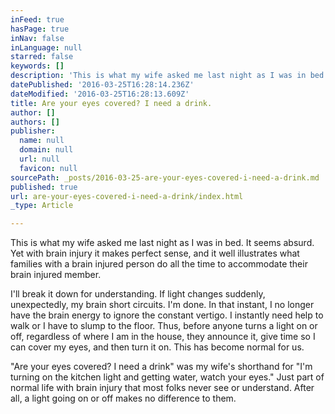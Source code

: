 ```yaml
---
inFeed: true
hasPage: true
inNav: false
inLanguage: null
starred: false
keywords: []
description: 'This is what my wife asked me last night as I was in bed. It seems absurd. Yet with brain injury it makes perfect sense, and it well illustrates what families with a brain injured person do all the time to accommodate their brain injured member.'
datePublished: '2016-03-25T16:28:14.236Z'
dateModified: '2016-03-25T16:28:13.609Z'
title: Are your eyes covered? I need a drink.
author: []
authors: []
publisher:
  name: null
  domain: null
  url: null
  favicon: null
sourcePath: _posts/2016-03-25-are-your-eyes-covered-i-need-a-drink.md
published: true
url: are-your-eyes-covered-i-need-a-drink/index.html
_type: Article

---
```

This is what my wife asked me last night as I was in bed. It seems absurd. Yet with brain injury it makes perfect sense, and it well illustrates what families with a brain injured person do all the time to accommodate their brain injured member.

I'll break it down for understanding. If light changes suddenly, unexpectedly, my brain short circuits. I'm done. In that instant, I no longer have the brain energy to ignore the constant vertigo. I instantly need help to walk or I have to slump to the floor. Thus, before anyone turns a light on or off, regardless of where I am in the house, they announce it, give time so I can cover my eyes, and then turn it on. This has become normal for us.

"Are your eyes covered? I need a drink" was my wife's shorthand for "I'm turning on the kitchen light and getting water, watch your eyes." Just part of normal life with brain injury that most folks never see or understand. After all, a light going on or off makes no difference to them.